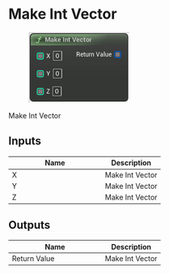 # Make Int Vector

<div align="left" data-full-width="false"><figure><img src="../../../../api/Math/Int Vector/Make_Int_Vector.png" alt=""><figcaption></figcaption></figure></div>

Make Int Vector

## Inputs

<table><thead><tr><th width="170">Name</th><th>Description</th></tr></thead><tbody><tr><td>X</td><td>Make Int Vector</td></tr><tr><td>Y</td><td>Make Int Vector</td></tr><tr><td>Z</td><td>Make Int Vector</td></tr></tbody></table>

## Outputs

<table><thead><tr><th width="170">Name</th><th>Description</th></tr></thead><tbody><tr><td>Return Value</td><td>Make Int Vector</td></tr></tbody></table>
